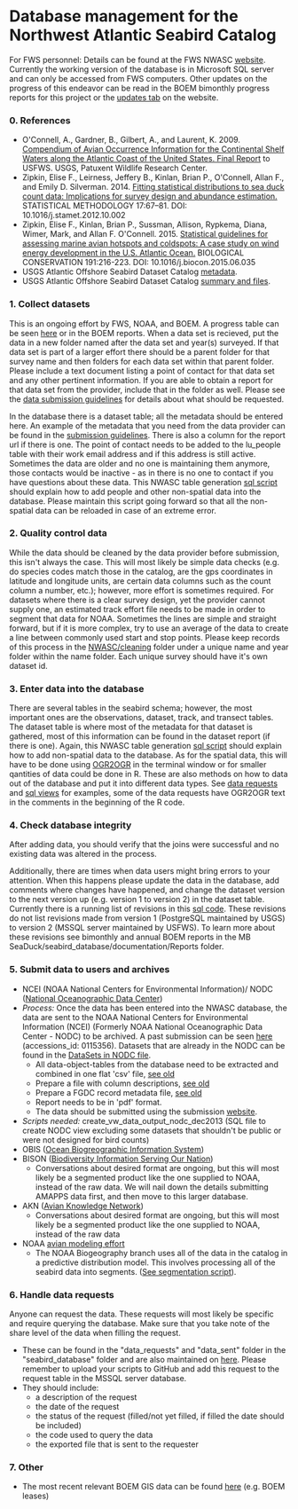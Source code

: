 Database management for the Northwest Atlantic Seabird Catalog 
===

For FWS personnel: Details can be found at the FWS NWASC [website](https://sites.google.com/a/fws.gov/nwasc/). 
Currently the working version of the database is in Microsoft SQL server and can only be accessed from FWS computers. Other updates on the progress of this endeavor can be read in the BOEM bimonthly progress reports for this project or the [updates tab](https://sites.google.com/a/fws.gov/nwasc/updates?pli=1) on the website.

### **0. References**  
- O'Connell, A., Gardner, B., Gilbert, A., and Laurent, K. 2009. [Compendium of Avian Occurrence Information for the Continental Shelf Waters along the Atlantic Coast of the United States. Final Report](https://www.nodc.noaa.gov/archive/arc0070/0115356/1.1/data/0-data/SeabirdDatabaseFinalReport.pdf) to USFWS. USGS, Patuxent Wildlife Research Center.  
- Zipkin, Elise F., Leirness, Jeffery B., Kinlan, Brian P., O'Connell, Allan F., and Emily D. Silverman. 2014. [Fitting statistical distributions to sea duck count data: Implications for survey design and abundance estimation.](https://www.researchgate.net/publication/259163159_Fitting_statistical_distributions_to_sea_duck_count_data_Implications_for_survey_design_and_abundance_estimation) STATISTICAL METHODOLOGY 17:67–81. DOI: 10.1016/j.stamet.2012.10.002  
- Zipkin, Elise F., Kinlan, Brian P., Sussman, Allison, Rypkema, Diana, Wimer, Mark, and Allan F. O'Connell. 2015. [Statistical guidelines for assessing marine avian hotspots and coldspots: A case study on wind energy development in the U.S. Atlantic Ocean.](https://www.researchgate.net/publication/281667883_Statistical_guidelines_for_assessing_marine_avian_hotspots_and_coldspots_A_case_study_on_wind_energy_development_in_the_US_Atlantic_Ocean) BIOLOGICAL CONSERVATION 191:216-223. DOI: 10.1016/j.biocon.2015.06.035  
- USGS Atlantic Offshore Seabird Dataset Catalog [metadata](https://www.sciencebase.gov/catalog/file/get/56f15a47e4b0f59b85de0ac4?f=__disk__79%2F48%2Fa2%2F7948a2a46b78897b88f1ac8d1eeae171fd35d440&transform=1&allowOpen=true).  
- USGS Atlantic Offshore Seabird Dataset Catalog [summary and files](https://www.sciencebase.gov/catalog/item/56f15a47e4b0f59b85de0ac4).  
  
### **1. Collect datasets**   
This is an ongoing effort by FWS, NOAA, and BOEM. A progress table can be seen [here](https://sites.google.com/a/fws.gov/nwasc/progress-table) or in the BOEM reports. When a data set is recieved, put the data in a new folder named after the data set and year(s) surveyed. If that data set is part of a larger effort there should be a parent folder for that survey name and then folders for each data set within that parent folder. Please include a text document listing a point of contact for that data set and any other pertinent information. If you are able to obtain a report for that data set from the provider, include that in the folder as well. Please see the [data submission guidelines](https://github.com/USFWS/AMAPPS/blob/master/NWASC/Submission%20Guidelines%20for%20NWASC.md) for details about what should be requested. 

In the database there is a dataset table; all the metadata should be entered here. An example of the metadata that you need from the data provider can be found in the [submission guidelines](https://github.com/USFWS/AMAPPS/blob/master/NWASC/Submission%20Guidelines%20for%20NWASC.md). There is also a column for the report url if there is one. The point of contact needs to be added to the lu_people table with their work email address and if this address is still active. Sometimes the data are older and no one is maintaining them anymore, those contacts would be inactive - as in there is no one to contact if you have questions about these data. This NWASC table generation [sql script](https://github.com/USFWS/AMAPPS/blob/master/NWASC/sql/create_NWASC_tables.sql) should explain how to add people and other non-spatial data into the database. Please maintain this script going forward so that all the non-spatial data can be reloaded in case of an extreme error. 

### **2. Quality control data**  
While the data should be cleaned by the data provider before submission, this isn't always the case. This will most likely be simple data checks (e.g. do species codes match those in the catalog, are the gps coordinates in latitude and longitude units, are certain data columns such as the count column a number, etc.); however, more effort is sometimes required. For datasets where there is a clear survey design, yet the provider cannot supply one, an estimated track effort file needs to be made in order to segment that data for NOAA. Sometimes the lines are simple and straight forward, but if it is more complex, try to use an average of the data to create a line between commonly used start and stop points. Please keep records of this process in the [NWASC/cleaning](https://github.com/USFWS/AMAPPS/tree/master/NWASC/cleaning) folder under a unique name and year folder within the name folder. Each unique survey should have it's own dataset id. 

### **3. Enter data into the database**  
There are several tables in the seabird schema; however, the most important ones are the observations, dataset, track, and transect tables. The dataset table is where most of the metadata for that dataset is gathered, most of this information can be found in the dataset report (if there is one). Again, this NWASC table generation [sql script](https://github.com/USFWS/AMAPPS/blob/master/NWASC/sql/create_NWASC_tables.sql) should explain how to add non-spatial data to the database. As for the spatial data, this will have to be done using [OGR2OGR](https://alastaira.wordpress.com/ogr2ogr-patterns-for-sql-server/) in the terminal window or for smaller qantities of data could be done in R. These are also methods on how to data out of the database and put it into different data types. See [data requests](https://github.com/USFWS/AMAPPS/tree/master/NWASC/data_requests) and [sql views](https://github.com/USFWS/AMAPPS/tree/master/NWASC/sql) for examples, some of the data requests have OGR2OGR text in the comments in the beginning of the R code.  

### **4. Check database integrity**  
After adding data, you should verify that the joins were successful and no existing data was altered in the process.  

Additionally, there are times when data users might bring errors to your attention. When this happens please update the data in the database, add comments where changes have happened, and change the dataset version to the next version up (e.g. version 1 to version 2) in the dataset table. Currently there is a running list of revisions in this [sql code](https://github.com/USFWS/AMAPPS/blob/master/NWASC/sql/dataset_revisions.sql). These revisions do not list revisions made from version 1 (PostgreSQL maintained by USGS) to version 2 (MSSQL server maintained by USFWS). To learn more about these revisions see bimonthly and annual BOEM reports in the MB SeaDuck/seabird_database/documentation/Reports folder.  

### **5. Submit data to users and archives**  
-  NCEI (NOAA National Centers for Environmental Information)/ NODC ([National Oceanographic Data Center](https://www.nodc.noaa.gov/))  
  - *Process:* Once the data has been entered into the NWASC database, the data are sent to the  NOAA National Centers for Environmental Information (NCEI) (Formerly NOAA National Oceanographic Data Center - NODC) to be archived. A past submission can be seen [here](http://www.nodc.noaa.gov/cgi-bin/OAS/prd/accession/0115356) (accessions_id: 0115356). Datasets that are already in the NODC can be found in the [DataSets in NODC file](https://sites.google.com/a/fws.gov/nwasc/archived-in-nodc).
    - All data-object-tables from the database need to be extracted and combined in one flat 'csv' file, [see old](http://www.nodc.noaa.gov/archive/arc0070/0115356/1.1/data/0-data/seabird_data_archive_NODC_30Dec2013.csv)  
    - Prepare a file with column descriptions, [see old](http://www.nodc.noaa.gov/archive/arc0070/0115356/1.1/data/0-data/seabird_data_structure_NODC_30Dec2013.csv)  
    - Prepare a FGDC record metadata file, [see old](http://www.nodc.noaa.gov/archive/arc0070/0115356/1.1/data/0-data/Atlantic%20Offshore%20Seabird%20Dataset%20Catalog_NODC%20Metadata_FGDC.xml)  
    - Report needs to be in 'pdf' format.  
    - The data should be submitted using the submission [website](https://www.nodc.noaa.gov/s2n/). 
  - *Scripts needed:* create_vw_data_output_nodc_dec2013 (SQL file to create NODC view excluding some datasets that shouldn't be public or were not designed for bird counts)
- OBIS ([Ocean Biogreographic Information System](http://www.iobis.org/))  
- BISON ([Biodiversity Information Serving Our Nation](http://bison.usgs.ornl.gov/#home))
  - Conversations about desired format are ongoing, but this will most likely be a segmented product like the one supplied to NOAA, instead of the raw data. We will nail down the details submitting AMAPPS data first, and then move to this larger database.  
- AKN ([Avian Knowledge Network](http://www.avianknowledge.net/))  
  - Conversations about desired format are ongoing, but this will most likely be a segmented product like the one supplied to NOAA, instead of the raw data  
- NOAA [avian modeling effort](http://portal.midatlanticocean.org/static/data_manager/metadata/html/avian_metadata.html) 
  - The NOAA Biogeography branch uses all of the data in the catalog in a predictive distribution model. 
  This involves processing all of the seabird data into segments. ([See segmentation script](https://github.com/USFWS/AMAPPS/tree/master/NWASC/Segmentation)). 

### **6. Handle data requests**  
Anyone can request the data. These requests will most likely be specific and require querying the database.  Make sure that you take note of the share level of the data when filling the request.    
- These can be found in the "data_requests" and "data_sent" folder in the "seabird_database" folder and are also maintained on [here](https://github.com/USFWS/AMAPPS/tree/master/NWASC/data_requests). Please remember to upload your scripts to GitHub and add this request to the request table in the MSSQL server database.
- They should include:  
  - a description of the request  
  - the date of the request 
  - the status of the request (filled/not yet filled, if filled the date should be included)
  - the code used to query the data   
  - the exported file that is sent to the requester  

### **7. Other**  
- The most recent relevant BOEM GIS data can be found [here](http://www.boem.gov/Renewable-Energy-GIS-Data/) (e.g. BOEM leases)  

